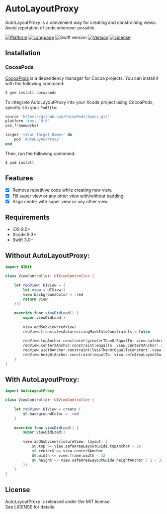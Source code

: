 # AutoLayoutProxy
AutoLayoutProxy is a convenient way for creating and constraining views. Avoid repetation of code wherever possible.

[![Platform](http://img.shields.io/badge/platform-ios-blue.svg?style=flat)](https://developer.apple.com/iphone/index.action)
[![Language](http://img.shields.io/badge/language-swift-brightgreen.svg?style=flat)](https://developer.apple.com/swift)
![Swift version](https://img.shields.io/badge/swift-4.2-orange.svg)
[![Version](https://img.shields.io/cocoapods/v/AutoLayoutProxy.svg?style=flat)](https://github.com/bibinjacobpulickal/AutoLayoutProxy)
[![License](http://img.shields.io/cocoapods/l/AutoLayoutProxy.svg?style=flat)](https://github.com/bibinjacobpulickal/AutoLayoutProxy/blob/master/LICENSE)

## Installation

### CocoaPods

[CocoaPods](https://cocoapods.org) is a dependency manager for Cocoa projects. You can install it with the following command:

```bash
$ gem install cocoapods
```

To integrate AutoLayoutProxy into your Xcode project using CocoaPods, specify it in your `Podfile`:

```ruby
source 'https://github.com/CocoaPods/Specs.git'
platform :ios, '9.0'
use_frameworks!

target '<Your Target Name>' do
    pod 'AutoLayoutProxy'
end
```

Then, run the following command:

```bash
$ pod install
```

## Features
- [x] Remove repetitive code while creating new view.
- [x] Fill super view or any other view with/without padding.
- [x] Align center with super view or any other view.

## Requirements

- iOS 9.0+
- Xcode 8.3+
- Swift 3.0+

Without AutoLayoutProxy:
-----

```swift
import UIKit

class ViewController: UIViewController {
    
    let redView: UIView = {
        let view = UIView()
        view.backgroundColor = .red
        return view
    }()
    
    override func viewDidLoad() {
        super.viewDidLoad()
        
        view.addSubview(redView)
        redView.translatesAutoresizingMaskIntoConstraints = false
        
        redView.topAnchor.constraint(greaterThanOrEqualTo: view.safeAreaLayoutGuide.topAnchor, constant: 16).isActive = true
        redView.centerXAnchor.constraint(equalTo: view.centerXAnchor).isActive = true
        redView.widthAnchor.constraint(lessThanOrEqualToConstant: view.frame.width - 32).isActive = true
        redView.heightAnchor.constraint(equalTo: view.safeAreaLayoutGuide.heightAnchor, multiplier: 0.5, constant: -32).isActive = true
    }
}
```

With AutoLayoutProxy:
-----

```swift
import AutoLayoutProxy

class ViewController: UIViewController {
    
    let redView: UIView = create {
        $0.backgroundColor = .red
    }
    
    override func viewDidLoad() {
        super.viewDidLoad()
        
        view.addSubview(closureView, layout: {
            $0.top >= view.safeAreaLayoutGuide.topAnchor + 16
            $0.centerX == view.centerXAnchor
            $0.width <= view.frame.width - 32
            $0.height == view.safeAreaLayoutGuide.heightAnchor / 2 - 32
        })
    }
}
```

## License
AutoLayoutProxy is released under the MIT license.  
See LICENSE for details.
